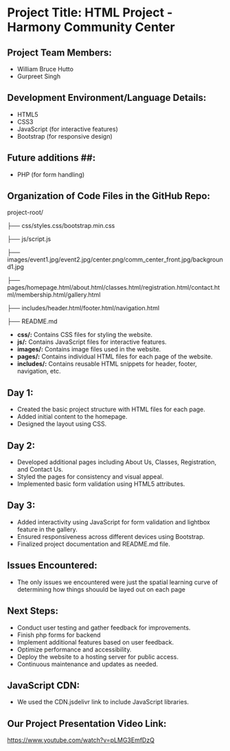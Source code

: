 # Project Title: HTML Project - Harmony Community Center

## Project Team Members:

- William Bruce Hutto
- Gurpreet Singh

## Development Environment/Language Details:

- HTML5
- CSS3
- JavaScript (for interactive features)
- Bootstrap (for responsive design)


## Future additions ##:

- PHP (for form handling) 

## Organization of Code Files in the GitHub Repo:

project-root/

├── css/styles.css/bootstrap.min.css

├── js/script.js

├── images/event1.jpg/event2.jpg/center.png/comm_center_front.jpg/background1.jpg

├── pages/homepage.html/about.html/classes.html/registration.html/contact.html/membership.html/gallery.html

├── includes/header.html/footer.html/navigation.html

├── README.md


- **css/:** Contains CSS files for styling the website.
- **js/:** Contains JavaScript files for interactive features.
- **images/:** Contains image files used in the website.
- **pages/:** Contains individual HTML files for each page of the website.
- **includes/:** Contains reusable HTML snippets for header, footer, navigation, etc.

## Day 1:

- Created the basic project structure with HTML files for each page.
- Added initial content to the homepage.
- Designed the layout using CSS.

## Day 2:

- Developed additional pages including About Us, Classes, Registration, and Contact Us.
- Styled the pages for consistency and visual appeal.
- Implemented basic form validation using HTML5 attributes.

## Day 3:

- Added interactivity using JavaScript for form validation and lightbox feature in the gallery.
- Ensured responsiveness across different devices using Bootstrap.
- Finalized project documentation and README.md file.

## Issues Encountered:

- The only issues we encountered were just the spatial learning curve of determining how things shouuld be layed out on each page

## Next Steps:

- Conduct user testing and gather feedback for improvements.
- Finish php forms for backend
- Implement additional features based on user feedback.
- Optimize performance and accessibility.
- Deploy the website to a hosting server for public access.
- Continuous maintenance and updates as needed.

## JavaScript CDN:

- We used the CDN.jsdelivr link to include JavaScript libraries.

## Our Project Presentation Video Link:

https://www.youtube.com/watch?v=pLMG3EmfDzQ

